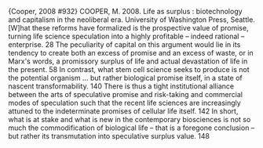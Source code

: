 ﻿{Cooper, 2008 #932}
COOPER, M. 2008. Life as surplus : biotechnology and capitalism in the neoliberal era. University of Washington Press, Seattle.
[W]hat these reforms have formalized is the prospective value of promise, turning life science speculation into a highly profitable – indeed rational – enterprise. 28
The peculiarity of capital on this argument would lie in its tendency to create both an excess of promise and an excess of waste, or in Marx's words, a promissory surplus of life and actual devastation of life in the present. 58
In contrast, what stem cell science seeks to produce is not the potential organism … but rather biological promise itself, in a state of nascent transformability. 140
There is thus a tight institutional alliance between the arts of speculative promise and risk-taking and commercial modes of speculation such that the recent life sciences are increasingly attuned to the indeterminate promises of cellular life itself. 142
In short, what is at stake and what is new in the contemporary biosciences is not so much the commodification of biological life – that is a foregone conclusion – but rather its transmutation into speculative surplus value. 148
